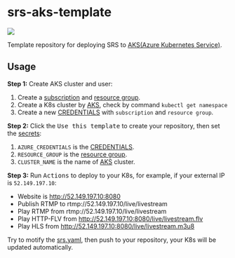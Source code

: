 # srs-aks-template

[![](https://github.com/ossrs/srs-aks-template/actions/workflows/azure-kubernetes-service.yml/badge.svg)](https://github.com/ossrs/srs-aks-template/actions/workflows/azure-kubernetes-service.yml)

Template repository for deploying SRS to [AKS(Azure Kubernetes Service)](https://docs.microsoft.com/en-us/azure/aks/).

## Usage

**Step 1:** Create AKS cluster and user:

1. Create a [subscription](https://portal.azure.com/?quickstart=true#blade/Microsoft_Azure_Billing/SubscriptionsBlade) and [resource group](https://portal.azure.com/?quickstart=true#blade/HubsExtension/BrowseResourceGroups).
1. Create a K8s cluster by [AKS](https://docs.microsoft.com/en-us/azure/aks/kubernetes-walkthrough-portal), check by command `kubectl get namespace`
1. Create a new [CREDENTIALS](https://docs.microsoft.com/en-us/azure/aks/kubernetes-action#create-a-service-principal) with `subscription` and `resource group`.

**Step 2:** Click the <kbd>Use this template</kbd> to create your repository, then set the [secrets](https://github.com/ossrs/srs-aks-template/settings/secrets/actions):

1. `AZURE_CREDENTIALS` is the [CREDENTIALS](https://docs.microsoft.com/en-us/azure/aks/kubernetes-action#create-a-service-principal).
1. `RESOURCE_GROUP` is the [resource group](https://portal.azure.com/?quickstart=true#blade/HubsExtension/BrowseResourceGroups).
1. `CLUSTER_NAME` is the name of [AKS](https://docs.microsoft.com/en-us/azure/aks/kubernetes-walkthrough-portal) cluster.

**Step 3:** Run <kbd>Actions</kbd> to deploy to your K8s, for example, if your external IP is `52.149.197.10`:

* Website is http://52.149.197.10:8080
* Publish RTMP to rtmp://52.149.197.10/live/livestream
* Play RTMP from rtmp://52.149.197.10/live/livestream
* Play HTTP-FLV from http://52.149.197.10:8080/live/livestream.flv
* Play HLS from http://52.149.197.10:8080/live/livestream.m3u8

Try to motify the [srs.yaml](srs.yaml), then push to your repository, your K8s will be updated automatically.

